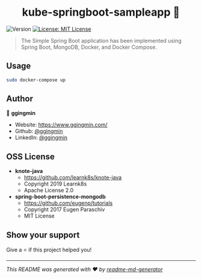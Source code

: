 <h1 align="center">kube-springboot-sampleapp 👋</h1>
<p>
  <img alt="Version" src="https://img.shields.io/badge/version-1.0.0-blue.svg?cacheSeconds=2592000" />
  <a href="#" target="_blank">
    <img alt="License: MIT License" src="https://img.shields.io/badge/License-MIT License-yellow.svg" />
  </a>
</p>

> The Simple Spring Boot application has been implemented using Spring Boot, MongoDB, Docker, and Docker Compose.

## Usage

```sh
sudo docker-compose up
```

## Author

👤 **ggingmin**

* Website: https://www.ggingmin.com/
* Github: [@ggingmin](https://github.com/ggingmin)
* LinkedIn: [@ggingmin](https://linkedin.com/in/ggingmin)


## OSS License
* **knote-java**
  * https://github.com/learnk8s/knote-java
  * Copyright 2019 Learnk8s
  * Apache License 2.0
* **spring-boot-persistence-mongodb**
    * https://github.com/eugenp/tutorials
    * Copyright 2017 Eugen Paraschiv
    * MIT License


## Show your support

Give a ⭐️ if this project helped you!

***
_This README was generated with ❤️ by [readme-md-generator](https://github.com/kefranabg/readme-md-generator)_
